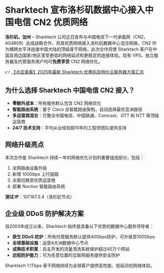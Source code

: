 # Sharktech 宣布洛杉矶数据中心接入中国电信 CN2 优质网络

**洛杉矶，加州** – Sharktech 公司近日宣布与中国电信下一代承载网（CN2，AS4809）达成战略合作，将其优质网络接入洛杉矶数据中心混合网络。CN2 作为横跨太平洋连接中国大陆的顶级骨干网络，此次合作将使 Sharktech 客户在中国及周边国家/地区享受更低的网络延迟和更稳定的连接体验。现有 VPS、独立服务器及托管服务用户均可**免费享受** CN2 网络优化。

👉 [【点击查看】2025年最新 Sharktech 优惠码及特价云服务器方案汇总](https://bit.ly/Sharktech)

## 为什么选择 Sharktech 中国电信 CN2 接入？

- **零额外成本**：所有服务默认包含 CN2 网络优化
- **智能路由系统**：基于 Cisco 全智能路由架构，自动选择最优亚洲路径
- **多运营商混合**：已整合中国电信、中国联通、Comcast、GTT 和 NTT 等顶级运营商
- **24/7 技术支持**：平均从业经验超10年的工程师团队提供支持

## 网络升级亮点

本次合作是 Sharktech 持续一年的网络优化计划的重要组成部分，包括：
1. 全网路由设备升级
2. 新增 100Gbps 上行链路
3. 全面切换至优质运营商
4. 部署 Noction 智能路由系统

**测试 IP**：107.167.3.4（洛杉矶节点）

## 企业级 DDoS 防护解决方案

自2003年成立以来，Sharktech 始终是具备以下优势的数据中心服务领导者：
- **原生 DDoS 防护**：所有托管服务默认提供40Gbps防护，可升级至100Gbps
- **全球基础设施**：运营4大洲数据中心节点
- **成熟技术积累**：自主开发的流量清洗系统保护超过45万个网站
- **远程防护能力**：可为任意位置的互联网服务提供安全防护

Sharktech 1.1Tbps 骨干网络持续为全球客户提供高性能、低延迟的网络体验。